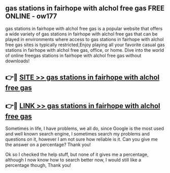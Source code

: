 ## gas stations in fairhope with alchol free gas FREE ONLINE - ow177

gas stations in fairhope with alchol free gas is a popular website that offers a wide variety of gas stations in fairhope with alchol free gas that can be played in environments where access to gas stations in fairhope with alchol free gas sites is typically restricted,Enjoy playing all your favorite casual gas stations in fairhope with alchol free gas, office, or home. Dive into the world of online freegas stations in fairhope with alchol free gas without downloads!

## 👉🔴 [SITE >> gas stations in fairhope with alchol free gas](http://news.freeplayer.one?title=gas_stations_in_fairhope_with_alchol_free_gas&ref=FRRE)

## 👉🔴 [LINK >> gas stations in fairhope with alchol free gas](http://news.freeplayer.one?title=gas_stations_in_fairhope_with_alchol_free_gas&ref=FREE)

Sometimes in life, I have problems, we all do, since Google is the most used and well known search engine, I sometimes search my problems and questions on it, however I am not sure how reliable is it. Can you give me the answer on a percentage? Thank you!

Ok so I checked the help stuff, but none of it gives me a percentage, although I now know how to search better now, I would still like a percentage though, Thank you!